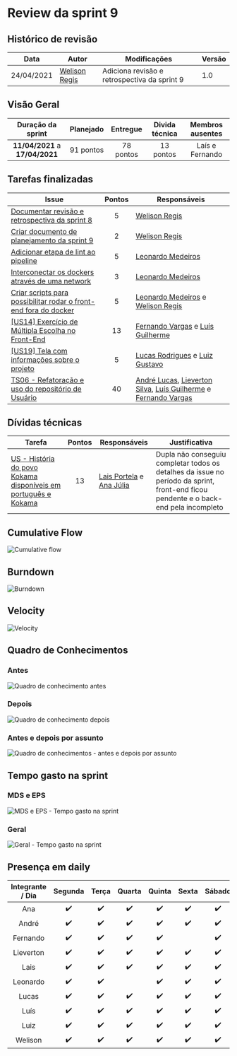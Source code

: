 # Review da sprint 9

## Histórico de revisão

| Data       | Autor                                        | Modificações                                 | Versão |
| ---------- | -------------------------------------------- | -------------------------------------------- | ------ |
| 24/04/2021 | [Welison Regis](https://github.com/WelisonR) | Adiciona revisão e retrospectiva da sprint 9 | 1.0    |

## Visão Geral

|        Duração da sprint        | Planejado | Entregue  | Divida técnica | Membros ausentes |
| :-----------------------------: | :-------: | :-------: | :------------: | :--------------: |
| **11/04/2021** a **17/04/2021** | 91 pontos | 78 pontos |   13 pontos    | Laís e Fernando  |

## Tarefas finalizadas

| Issue                                                                                                                                     | Pontos | Responsáveis                                                                                                                                                                                        |
| ----------------------------------------------------------------------------------------------------------------------------------------- | :----: | --------------------------------------------------------------------------------------------------------------------------------------------------------------------------------------------------- |
| [Documentar revisão e retrospectiva da sprint 8](https://github.com//fga-eps-mds/2020.2-Projeto-Kokama-Wiki/issues/158)                   |   5    | [Welison Regis](https://github.com/WelisonR)                                                                                                                                                        |
| [Criar documento de planejamento da sprint 9](https://github.com//fga-eps-mds/2020.2-Projeto-Kokama-Wiki/issues/157)                      |   2    | [Welison Regis](https://github.com/WelisonR)                                                                                                                                                        |
| [Adicionar etapa de lint ao pipeline](https://github.com//fga-eps-mds/2020.2-Projeto-Kokama-Wiki/issues/156)                              |   5    | [Leonardo Medeiros](https://github.com/leomedeiros1)                                                                                                                                                |
| [Interconectar os dockers através de uma network](https://github.com//fga-eps-mds/2020.2-Projeto-Kokama-Wiki/issues/154)                  |   3    | [Leonardo Medeiros](https://github.com/leomedeiros1)                                                                                                                                                |
| [Criar scripts para possibilitar rodar o front-end fora do docker](https://github.com//fga-eps-mds/2020.2-Projeto-Kokama-Wiki/issues/153) |   5    | [Leonardo Medeiros](https://github.com/leomedeiros1) e [Welison Regis](https://github.com/WelisonR)                                                                                                 |
| [[US14] Exercício de Múltipla Escolha no Front-End](https://github.com//fga-eps-mds/2020.2-Projeto-Kokama-Wiki/issues/152)                |   13   | [Fernando Vargas](https://github.com/SFernandoS) e [Luís Guilherme](https://github.com/luisgaboardi)                                                                                                |
| [[US19] Tela com informações sobre o projeto](https://github.com//fga-eps-mds/2020.2-Projeto-Kokama-Wiki/issues/141)                      |   5    | [Lucas Rodrigues](https://github.com/nickby2) e [Luiz Gustavo](https://github.com/LightZX)                                                                                                          |
| [TS06 - Refatoração e uso do repositório de Usuário](https://github.com//fga-eps-mds/2020.2-Projeto-Kokama-Wiki/issues/150)               |   40   | [André Lucas](https://github.com/andrelucax), [Lieverton Silva](https://github.com/lievertom), [Luís Guilherme](https://github.com/luisgaboardi) e [Fernando Vargas](https://github.com/SFernandoS) |

## Dívidas técnicas

| Tarefa                                                                                                                                  | Pontos | Responsáveis                                                                                        | Justificativa                                                                                                                        |
| --------------------------------------------------------------------------------------------------------------------------------------- | :----: | --------------------------------------------------------------------------------------------------- | ------------------------------------------------------------------------------------------------------------------------------------ |
| [US - História do povo Kokama disponíveis em português e Kokama](https://github.com//fga-eps-mds/2020.2-Projeto-Kokama-Wiki/issues/151) |   13   | [Lais Portela](https://www.github.com/laispa) e [Ana Júlia](https://www.github.com/aluzianobriceno) | Dupla não conseguiu completar todos os detalhes da issue no período da sprint, front-end ficou pendente e o back-end pela incompleto |

## Cumulative Flow

![Cumulative flow](../../assets/img/sprints/sprint-9/cumulative-flow.png)

## Burndown

![Burndown](../../assets/img/sprints/sprint-9/burndown.png)

## Velocity

![Velocity](../../assets/img/sprints/sprint-9/velocity.png)

## Quadro de Conhecimentos

### Antes

![Quadro de conhecimento antes](../../assets/img/sprints/sprint-9/knowledge-board-before.png)

### Depois

![Quadro de conhecimento depois](../../assets/img/sprints/sprint-9/knowledge-board-after.png)

### Antes e depois por assunto

![Quadro de conhecimentos - antes e depois por assunto](../../assets/img/sprints/sprint-9/knowledge-board-topics-compare.png)

## Tempo gasto na sprint

### MDS e EPS

![MDS e EPS - Tempo gasto na sprint](../../assets/img/sprints/sprint-9/time-eps-mds.png)

### Geral

![Geral - Tempo gasto na sprint](../../assets/img/sprints/sprint-9/time-team.png)

## Presença em daily

| Integrante / Dia |      Segunda       |       Terça        |       Quarta       |       Quinta       |       Sexta        |       Sábado       |
| :--------------: | :----------------: | :----------------: | :----------------: | :----------------: | :----------------: | :----------------: |
|       Ana        | :heavy_check_mark: | :heavy_check_mark: | :heavy_check_mark: | :heavy_check_mark: | :heavy_check_mark: | :heavy_check_mark: |
|      André       | :heavy_check_mark: | :heavy_check_mark: | :heavy_check_mark: | :heavy_check_mark: | :heavy_check_mark: | :heavy_check_mark: |
|     Fernando     | :heavy_check_mark: | :heavy_check_mark: | :heavy_check_mark: | :heavy_check_mark: |                    | :heavy_check_mark: |
|    Lieverton     | :heavy_check_mark: | :heavy_check_mark: | :heavy_check_mark: | :heavy_check_mark: | :heavy_check_mark: | :heavy_check_mark: |
|       Lais       | :heavy_check_mark: | :heavy_check_mark: | :heavy_check_mark: | :heavy_check_mark: | :heavy_check_mark: | :heavy_check_mark: |
|     Leonardo     | :heavy_check_mark: | :heavy_check_mark: |                    | :heavy_check_mark: | :heavy_check_mark: | :heavy_check_mark: |
|      Lucas       | :heavy_check_mark: | :heavy_check_mark: | :heavy_check_mark: | :heavy_check_mark: | :heavy_check_mark: | :heavy_check_mark: |
|       Luís       | :heavy_check_mark: | :heavy_check_mark: | :heavy_check_mark: | :heavy_check_mark: | :heavy_check_mark: | :heavy_check_mark: |
|       Luiz       | :heavy_check_mark: | :heavy_check_mark: | :heavy_check_mark: | :heavy_check_mark: | :heavy_check_mark: | :heavy_check_mark: |
|     Welison      | :heavy_check_mark: | :heavy_check_mark: | :heavy_check_mark: | :heavy_check_mark: | :heavy_check_mark: | :heavy_check_mark: |
